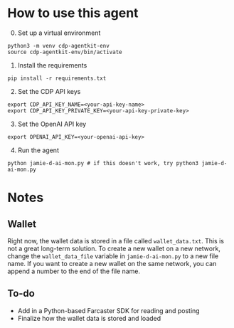 # How to use this agent

0. Set up a virtual environment

```
python3 -m venv cdp-agentkit-env
source cdp-agentkit-env/bin/activate
```

1. Install the requirements

```
pip install -r requirements.txt
```

2. Set the CDP API keys

```
export CDP_API_KEY_NAME=<your-api-key-name>
export CDP_API_KEY_PRIVATE_KEY=<your-api-key-private-key>
```

3. Set the OpenAI API key

```
export OPENAI_API_KEY=<your-openai-api-key>
```

4. Run the agent

```
python jamie-d-ai-mon.py # if this doesn't work, try python3 jamie-d-ai-mon.py
```

# Notes
## Wallet
Right now, the wallet data is stored in a file called `wallet_data.txt`. This is not a great long-term solution. To create a new wallet on a new network, change the `wallet_data_file` variable in `jamie-d-ai-mon.py` to a new file name. If you want to create a new wallet on the same network, you can append a number to the end of the file name. 

## To-do
- Add in a Python-based Farcaster SDK for reading and posting
- Finalize how the wallet data is stored and loaded

